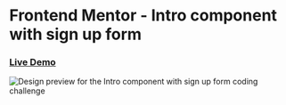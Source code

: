 # Frontend Mentor - Intro component with sign up form

### [Live Demo](https://aboudeh-webdev.github.io/Intro-component-with-sign-up-form/)

![Design preview for the Intro component with sign up form coding challenge](./design/desktop-preview.jpg)

